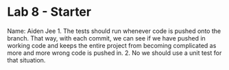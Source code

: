 # Lab 8 - Starter
Name: Aiden Jee
    1. The tests should run whenever code is pushed onto the branch. That way, with each commit, we can see if we have pushed in
       working code and keeps the entire project from becoming complicated as more and more wrong code is pushed in.
    2. No we should use a unit test for that situation. 